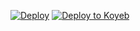 [![Deploy](https://www.herokucdn.com/deploy/button.svg)](https://dashboard.heroku.com/new?template=https://github.com/hackercoder24/diljaleuploader)
[![Deploy to Koyeb](https://www.koyeb.com/static/images/deploy/button.svg)](https://app.koyeb.com/deploy?name=kobra-repo&instance_type=free&instances_min=0&autoscaling_sleep_idle_delay=300&ports=8080%3Bhttp%3B%2F&hc_protocol%5B8080%5D=tcp&hc_grace_period%5B8080%5D=5&hc_interval%5B8080%5D=30&hc_restart_limit%5B8080%5D=3&hc_timeout%5B8080%5D=5&hc_path%5B8080%5D=%2F&hc_method%5B8080%5D=get)
